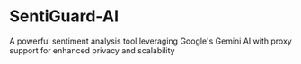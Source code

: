 # SentiGuard-AI
A powerful sentiment analysis tool leveraging Google's Gemini AI with proxy support for enhanced privacy and scalability
